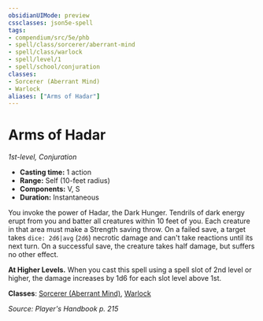 ```yaml
---
obsidianUIMode: preview
cssclasses: json5e-spell
tags:
- compendium/src/5e/phb
- spell/class/sorcerer/aberrant-mind
- spell/class/warlock
- spell/level/1
- spell/school/conjuration
classes:
- Sorcerer (Aberrant Mind)
- Warlock
aliases: ["Arms of Hadar"]
---
```

# Arms of Hadar
*1st-level, Conjuration*  

- **Casting time:** 1 action
- **Range:** Self (10-feet radius)
- **Components:** V, S
- **Duration:** Instantaneous

You invoke the power of Hadar, the Dark Hunger. Tendrils of dark energy erupt from you and batter all creatures within 10 feet of you. Each creature in that area must make a Strength saving throw. On a failed save, a target takes `dice: 2d6|avg` (`2d6`) necrotic damage and can't take reactions until its next turn. On a successful save, the creature takes half damage, but suffers no other effect.

**At Higher Levels.** When you cast this spell using a spell slot of 2nd level or higher, the damage increases by 1d6 for each slot level above 1st.

**Classes**: [Sorcerer (Aberrant Mind)](4-Resources/Compendium/classes/sorcerer-aberrant-mind-tce.md), [Warlock](4-Resources/Compendium/classes/warlock.md)

*Source: Player's Handbook p. 215*